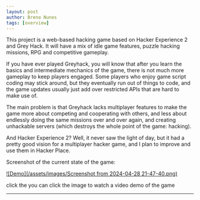 ```yaml
---
layout: post
author: Breno Nunes
tags: [overview]
---
```


This project is a web-based hacking game based on Hacker Experience 2 and Grey Hack. It will have a mix of idle game features, puzzle hacking missions, RPG and competitive gameplay.

If you have ever played Greyhack, you will know that after you learn the basics and intermediate mechanics of the game, there is not much more gameplay to keep players engaged. Some players who enjoy game script coding may stick around, but they eventually run out of things to code, and the game updates usually just add over restricted APIs that are hard to make use of.

The main problem is that Greyhack lacks multiplayer features to make the game more about competing and cooperating with others, and less about endlessly doing the same missions over and over again, and creating unhackable servers (which destroys the whole point of the game: hacking).

And Hacker Experience 2? Well, it never saw the light of day, but it had a pretty good vision for a multiplayer hacker game, and I plan to improve and use them in Hacker Place.

Screenshot of the current state of the game:

[![Demo](/assets/images/Screenshot from 2024-04-28 21-47-40.png)](https://youtu.be/VftUaKUQNSQ)

click the you can click the image to watch a video demo of the game


---
